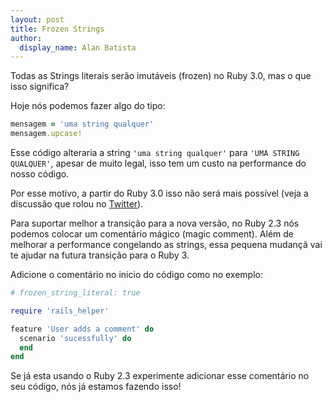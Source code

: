 ```yaml
---
layout: post
title: Frozen Strings
author:
  display_name: Alan Batista
---
```


Todas as Strings literais serão imutáveis (frozen) no Ruby 3.0, mas o que isso
significa?

Hoje nós podemos fazer algo do tipo:

```ruby
mensagem = 'uma string qualquer'
mensagem.upcase!
```

Esse código alteraria a string `'uma string qualquer'` para `'UMA STRING
QUALQUER'`, apesar de muito legal, isso tem um custo na performance do nosso
código.

Por esse motivo, a partir do Ruby 3.0 isso não será mais possível (veja a 
discussão que rolou no [Twitter][disc_twitter]).

Para suportar melhor a transição para a nova versão, no Ruby 2.3 nós podemos
colocar um comentário mágico (magic comment). Além de melhorar a performance
congelando as strings, essa pequena mudançã vai te ajudar na futura transição
para o Ruby 3.

Adicione o comentário no inicio do código como no exemplo:

```ruby
# frozen_string_literal: true

require 'rails_helper'

feature 'User adds a comment' do
  scenario 'sucessfully' do
  end
end
```

Se já esta usando o Ruby 2.3 experimente adicionar esse comentário no seu
código, nós já estamos fazendo isso!

[disc_twitter]:https://twitter.com/yukihiro_matz/status/634386185507311616

